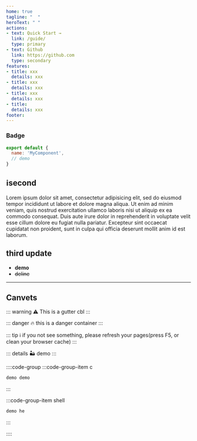 ```yaml
---
home: true
tagline: "  "
heroText: " "
actions:
- text: Quick Start →
  link: /guide/
  type: primary
- text: Github
  link: https://github.com
  type: secondary
features:
- title: xxx
  details: xxx
- title: xxx
  details: xxx
- title: xxx
  details: xxx
- title:
  details: xxx
footer:
---
```


### Badge <Badge text="beta" type="danger"/> <Badge text="default"/>


``` js
export default {
  name: 'MyComponent',
  // demo
}
```


## ℹ️second
Lorem ipsum dolor sit amet, consectetur adipisicing elit, sed do eiusmod tempor incididunt ut labore et dolore magna aliqua. Ut enim ad minim veniam, quis nostrud exercitation ullamco laboris nisi ut aliquip ex ea commodo consequat. Duis aute irure dolor in reprehenderit in voluptate velit esse cillum dolore eu fugiat nulla pariatur. Excepteur sint occaecat cupidatat non proident, sunt in culpa qui officia deserunt mollit anim id est laborum.

## third update
-  __demo__
-  ~~deline~~

---


## Canvets

::: warning ⚠️
  This is a gutter cbl
:::


::: danger 🔥
this is a danger container
:::

::: tip ℹ️
   if you not see something, please refresh your pages(press F5, or clean your browser cache)
:::

::: details 🏜️
demo
:::

::::code-group
:::code-group-item c
```c
demo demo
```
:::

:::code-group-item shell
```python
demo he
```
:::

::::
